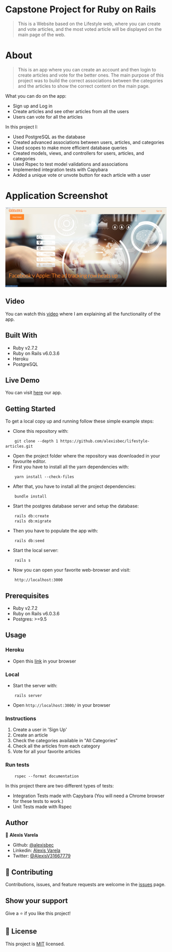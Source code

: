 # Capstone Project for Ruby on Rails

> This is a Website based on the Lifestyle web, where you can create and vote articles, and the most voted article will be displayed on the main page of the web.

# About

> This is an app where you can create an account and then login to create articles and vote for the better ones. The main purpose of this project was to build the correct associations between the categories and the articles to show the correct content on the main page.

What you can do on the app:
- Sign up and Log in
- Create articles and see other articles from all the users
- Users can vote for all the articles

In this project I:
- Used PostgreSQL as the database
- Created advanced associations between users, articles, and categories
- Used scopes to make more efficient database queries
- Created models, views, and controllers for users, articles, and categories
- Used Rspec to test model validations and associations
- Implemented integration tests with Capybara
- Added a unique vote or unvote button for each article with a user

# Application Screenshot
![screenshot of Geekers Page](app_screenshot.png)

## Video

You can watch this [video](https://www.loom.com/share/97983c1977874bc08f764794843fa1fd) where I am explaining all the functionality of the app.

## Built With

- Ruby v2.7.2
- Ruby on Rails v6.0.3.6
- Heroku
- PostgreSQL

## Live Demo

You can visit [here](https://shrouded-island-92730.herokuapp.com/) our app.

## Getting Started

To get a local copy up and running follow these simple example steps:

- Clone this repository with:
```
    git clone --depth 1 https://github.com/alexisbec/lifestyle-articles.git
```
- Open the project folder where the repository was downloaded in your favourite editor.
- First you have to install all the yarn dependencies with:
```
    yarn install --check-files
```
- After that, you have to install all the project dependencies:
```
    bundle install
```
- Start the postgres database server and setup the database:
```
    rails db:create
    rails db:migrate
```
- Then you have to populate the app with: 
```
    rails db:seed
```
- Start the local server:
```
    rails s
```
- Now you can open your favorite web-browser and visit:
```
    http://localhost:3000
```

## Prerequisites

- Ruby v2.7.2
- Ruby on Rails v6.0.3.6
- Postgres: >=9.5

## Usage
### Heroku

- Open this [link](https://shrouded-island-92730.herokuapp.com/) in your browser

### Local

- Start the server with:

```
    rails server
```
- Open `http://localhost:3000/` in your browser

### Instructions

1. Create a user in 'Sign Up'
2. Create an article
3. Check the categories available in "All Categories"
4. Check all the articles from each category
5. Vote for all your favorite articles

### Run tests

```
    rspec --format documentation
```

In this project there are two different types of tests:

- Integration Tests made with Capybara (You will need a Chrome browser for these tests to work.)
- Unit Tests made with Rspec

## Author

👤 **Alexis Varela**
- Github: [@alexisbec](https://github.com/alexisbec)
- Linkedin: [Alexis Varela](www.linkedin.com/in/alexbec)
- Twitter: [@AlexisV31667779](https://twitter.com/AlexisV31667779)


## 🤝 Contributing

Contributions, issues, and feature requests are welcome in the [issues](https://github.com/alexisbec/lifestyle-articles/issues) page.

## Show your support

Give a ⭐️ if you like this project!

## 📝 License

This project is [MIT](https://github.com/alexisbec/lifestyle-articles/blob/development/LICENSE) licensed.
